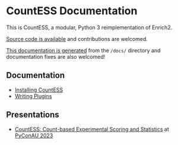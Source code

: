 # CountESS Documentation

This is CountESS, a modular, Python 3 reimplementation of Enrich2.

[Source code is available](https://github.com/CountESS-Project/CountESS)
and contributions are welcomed.

[This documentation is generated](https://github.com/CountESS-Project/CountESS/tree/main/docs)
from the `/docs/` directory and documentation fixes are also welcomed!

## Documentation

* [Installing CountESS](installing-countess/)
* [Writing Plugins](writing-plugins/)

## Presentations

* [CountESS: Count-based Experimental Scoring and Statistics](https://www.youtube.com/watch?v=JzU6cbvZ0a0) at [PyConAU 2023](https://2023.pycon.org.au/)

